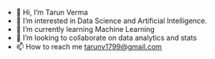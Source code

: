- 👋 Hi, I’m Tarun Verma
- 👀 I’m interested in Data Science and Artificial Intelligence.
- 🌱 I’m currently learning Machine Learning
- 💞️ I’m looking to collaborate on data analytics and stats
- 📫 How to reach me tarunv1799@gmail.com

<!---
Tarun1799Verma/Tarun1799Verma is a ✨ special ✨ repository because its `README.md` (this file) appears on your GitHub profile.
You can click the Preview link to take a look at your changes.
--->
